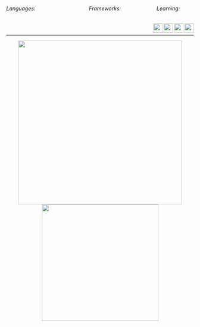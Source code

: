 <div style="display: flex;">
  <h6>Languages:</h6>
  <img src="https://img.shields.io/badge/PHP-%20?style=flat-square&logo=php&logoColor=white&color=811100" height="16" />
  <img src="https://img.shields.io/badge/HTML-%20?style=flat-square&logo=html5&logoColor=white&color=700f0a" height="16" />
  <img src="https://img.shields.io/badge/C++-%20?style=flat-square&logo=c%2B%2B&logoColor=white&color=5f0d14" height="16" />
  <img src="https://img.shields.io/badge/CSS3-%20?style=flat-square&logo=css3&logoColor=white&color=4e0b1e" height="16" />
  <img src="https://img.shields.io/badge/JAVA-%20?style=flat-square&logo=java&logoColor=white&color=3e0928" height="16" />
  <img src="https://img.shields.io/badge/SASS-%20?style=flat-square&logo=sass&logoColor=white&color=2d0732" height="16" />
  <img src="https://img.shields.io/badge/TYPESCRIPT-%20?style=flat-square&logo=typescript&logoColor=white&color=1f053a" height="16" />
  <img src="https://img.shields.io/badge/PYTHON-%20?style=flat-square&logo=python&logoColor=white&color=130342" height="16"/>
  <img src="https://img.shields.io/badge/SQL-%20?style=flat-square&logo=mysql&logoColor=white&color=01004d" height="16"/>
  <h6>Frameworks:</h6>
  <img src="https://img.shields.io/badge/LARAVEL-%20?style=flat-square&logo=laravel&logoColor=white&color=811100" height="16" />
  <img src="https://img.shields.io/badge/LUMEN-%20?style=flat-square&logo=lumen&logoColor=white&color=6b0e0d" height="16" />
  <img src="https://img.shields.io/badge/VUE.JS-%20?style=flat-square&logo=vue.js&logoColor=white&color=550b1a" height="16" />
  <img src="https://img.shields.io/badge/BOOTSTRAP-%20?style=flat-square&logo=bootstrap&logoColor=white&color=3d0829" height="16" />
  <img src="https://img.shields.io/badge/BULMA-%20?style=flat-square&logo=bulma&logoColor=white&color=230538" height="16" />
  <img src="https://img.shields.io/badge/TAILWIND-%20?style=flat-square&logo=Tailwind%20CSS&logoColor=white&color=01004d" height="16" />
  
  <h6>Learning:</h6>
  <!--<img height="16" src="https://img.shields.io/badge/ELIXIR-%20?style=flat-square&logo=elixir&logoColor=white&color=811100" />-->
  <img height="16" src="https://img.shields.io/badge/RUST-%20?style=flat-square&logo=rust&logoColor=white&color=811200" />

</div>
&nbsp;
<a href="#">
  <img align="right" src="https://komarev.com/ghpvc/?username=wstlima&style=flat-square" height="25" />
</a>



<a target="_blank" href="https://wstlima.pt">
  <img align="right" src="globe(1).svg" height="25" width="25"/>
</a>
<a target="_blank" href="https://linkedin.com/in/wellima">
  <img align="right" src="linkedin.svg" height="25" width="25" />
</a>

<a target="_blank" href="https://gitlab.com/wstlima">
  <img align="right" src="gitlab(1).svg" height="25" width="25" />
</a>

---
<div align="center">
    <img src="https://github-readme-stats.vercel.app/api?username=wstlima&show_icons=true&include_all_commits=true&line_height=20&hide_border=true&theme=graywhite" width="440"/>
    <img src="https://github-readme-stats.vercel.app/api/top-langs/?username=wstlima&layout=compact&theme=graywhite&hide_border=true" width="313" />
</div>
